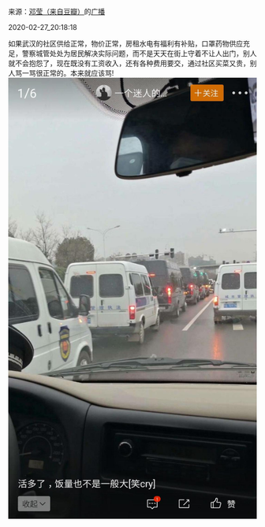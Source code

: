 来源：[邓莹（来自豆瓣）](https://www.douban.com/people/1502959/)的[广播](https://www.douban.com/people/1502959/status/2836591337/)


2020-02-27_20:18:18


如果武汉的社区供给正常，物价正常，房租水电有福利有补贴，口罩药物供应充足，警察城管处处为居民解决实际问题，而不是天天在街上守着不让人出门，别人就不会抱怨了，现在既没有工资收入，还有各种费用要交，通过社区买菜又贵，别人骂一骂很正常的。本来就应该骂!
![](./pic/2020-02-27_20:18:18-邓莹的广播1.jpg)  

